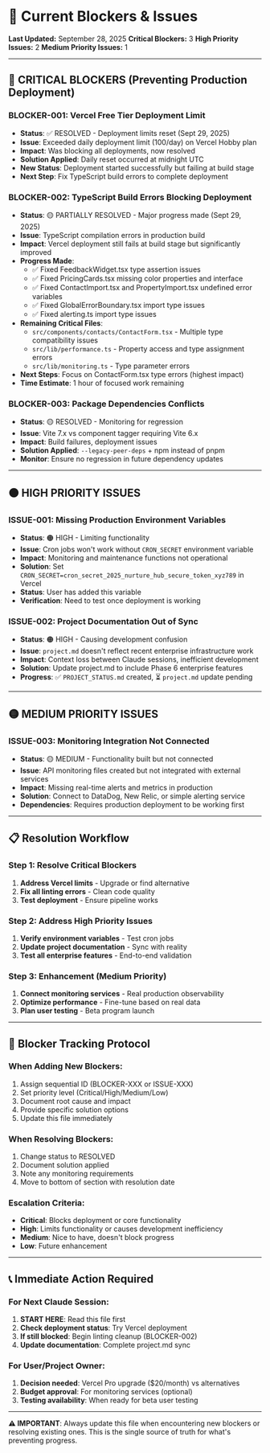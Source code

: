 # 🚫 Current Blockers & Issues

**Last Updated:** September 28, 2025
**Critical Blockers:** 3
**High Priority Issues:** 2
**Medium Priority Issues:** 1

---

## 🔴 **CRITICAL BLOCKERS** (Preventing Production Deployment)

### **BLOCKER-001: Vercel Free Tier Deployment Limit**
- **Status**: ✅ RESOLVED - Deployment limits reset (Sept 29, 2025)
- **Issue**: Exceeded daily deployment limit (100/day) on Vercel Hobby plan
- **Impact**: Was blocking all deployments, now resolved
- **Solution Applied**: Daily reset occurred at midnight UTC
- **New Status**: Deployment started successfully but failing at build stage
- **Next Step**: Fix TypeScript build errors to complete deployment

### **BLOCKER-002: TypeScript Build Errors Blocking Deployment**
- **Status**: 🟡 PARTIALLY RESOLVED - Major progress made (Sept 29, 2025)
- **Issue**: TypeScript compilation errors in production build
- **Impact**: Vercel deployment still fails at build stage but significantly improved
- **Progress Made**:
  - ✅ Fixed FeedbackWidget.tsx type assertion issues
  - ✅ Fixed PricingCards.tsx missing color properties and interface
  - ✅ Fixed ContactImport.tsx and PropertyImport.tsx undefined error variables
  - ✅ Fixed GlobalErrorBoundary.tsx import type issues
  - ✅ Fixed alerting.ts import type issues
- **Remaining Critical Files**:
  - `src/components/contacts/ContactForm.tsx` - Multiple type compatibility issues
  - `src/lib/performance.ts` - Property access and type assignment errors
  - `src/lib/monitoring.ts` - Type parameter errors
- **Next Steps**: Focus on ContactForm.tsx type errors (highest impact)
- **Time Estimate**: 1 hour of focused work remaining

### **BLOCKER-003: Package Dependencies Conflicts**
- **Status**: 🟡 RESOLVED - Monitoring for regression
- **Issue**: Vite 7.x vs component tagger requiring Vite 6.x
- **Impact**: Build failures, deployment issues
- **Solution Applied**: `--legacy-peer-deps` + npm instead of pnpm
- **Monitor**: Ensure no regression in future dependency updates

---

## 🟠 **HIGH PRIORITY ISSUES**

### **ISSUE-001: Missing Production Environment Variables**
- **Status**: 🟠 HIGH - Limiting functionality
- **Issue**: Cron jobs won't work without `CRON_SECRET` environment variable
- **Impact**: Monitoring and maintenance functions not operational
- **Solution**: Set `CRON_SECRET=cron_secret_2025_nurture_hub_secure_token_xyz789` in Vercel
- **Status**: User has added this variable
- **Verification**: Need to test once deployment is working

### **ISSUE-002: Project Documentation Out of Sync**
- **Status**: 🟠 HIGH - Causing development confusion
- **Issue**: `project.md` doesn't reflect recent enterprise infrastructure work
- **Impact**: Context loss between Claude sessions, inefficient development
- **Solution**: Update project.md to include Phase 6 enterprise features
- **Progress**: ✅ `PROJECT_STATUS.md` created, ⏳ `project.md` update pending

---

## 🟡 **MEDIUM PRIORITY ISSUES**

### **ISSUE-003: Monitoring Integration Not Connected**
- **Status**: 🟡 MEDIUM - Functionality built but not connected
- **Issue**: API monitoring files created but not integrated with external services
- **Impact**: Missing real-time alerts and metrics in production
- **Solution**: Connect to DataDog, New Relic, or simple alerting service
- **Dependencies**: Requires production deployment to be working first

---

## 📋 **Resolution Workflow**

### **Step 1: Resolve Critical Blockers**
1. **Address Vercel limits** - Upgrade or find alternative
2. **Fix all linting errors** - Clean code quality
3. **Test deployment** - Ensure pipeline works

### **Step 2: Address High Priority Issues**
1. **Verify environment variables** - Test cron jobs
2. **Update project documentation** - Sync with reality
3. **Test all enterprise features** - End-to-end validation

### **Step 3: Enhancement (Medium Priority)**
1. **Connect monitoring services** - Real production observability
2. **Optimize performance** - Fine-tune based on real data
3. **Plan user testing** - Beta program launch

---

## 🔄 **Blocker Tracking Protocol**

### **When Adding New Blockers:**
1. Assign sequential ID (BLOCKER-XXX or ISSUE-XXX)
2. Set priority level (Critical/High/Medium/Low)
3. Document root cause and impact
4. Provide specific solution options
5. Update this file immediately

### **When Resolving Blockers:**
1. Change status to RESOLVED
2. Document solution applied
3. Note any monitoring requirements
4. Move to bottom of section with resolution date

### **Escalation Criteria:**
- **Critical**: Blocks deployment or core functionality
- **High**: Limits functionality or causes development inefficiency
- **Medium**: Nice to have, doesn't block progress
- **Low**: Future enhancement

---

## 📞 **Immediate Action Required**

### **For Next Claude Session:**
1. **START HERE**: Read this file first
2. **Check deployment status**: Try Vercel deployment
3. **If still blocked**: Begin linting cleanup (BLOCKER-002)
4. **Update documentation**: Complete project.md sync

### **For User/Project Owner:**
1. **Decision needed**: Vercel Pro upgrade ($20/month) vs alternatives
2. **Budget approval**: For monitoring services (optional)
3. **Testing availability**: When ready for beta user testing

---

**⚠️ IMPORTANT**: Always update this file when encountering new blockers or resolving existing ones. This is the single source of truth for what's preventing progress.